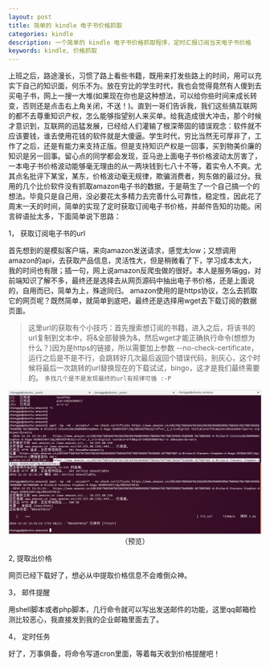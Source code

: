```yaml
---
layout: post
title: 简单的 kindle 电子书价格抓取
categories: kindle
description: 一个简单的 kindle 电子书价格抓取程序，定时汇报订阅当天电子书价格
keywords: kindle, 价格抓取
---
```


上班之后，路途漫长，习惯了路上看些书籍，既用来打发些路上的时间，用可以充实下自己的知识面，何乐不为。放在穷比的学生时代，我也会觉得竟然有人傻到去买电子书，网上一搜一大堆(如果现在你也是这种想法，可以给你些时间来成长转变，否则还是点击右上角关闭，不送！)。直到一哥们告诉我，我们这些搞互联网的都不去尊重知识产权，怎么能够指望别人来买单。给我造成很大冲击，那个时候才意识到，互联网的迅猛发展，已经给人们灌输了根深蒂固的错误观念：软件就不应该要钱，谁去使用花钱的软件就是大傻逼。学生时代，穷比当然无可厚非了，工作了之后，还是有能力来支持正版。但是支持知识产权是一回事，买到物美价廉的知识是另一回事。留心点的同学都会发现，亚马逊上面电子书价格波动太厉害了，一本电子书价格波动能够毫无理由的从一两块钱到七八十不等，着实令人不爽。尤其点名批评下某宝，某东，价格波动毫无规律，欺骗消费者，狗东做的最过分。我用的几个比价软件没有抓取amazon电子书的数据，于是萌生了一个自己搞一个的想法。毕竟只是自己用，没必要花太多精力去完善什么可靠性，稳定性，因此花了周末一天的时间，简单的实现了定时获取订阅电子书价格，并邮件告知的功能。闲言碎语扯太多，下面简单说下思路：

1， 获取订阅电子书的url

首先想到的是模拟客户端，来向amazon发送请求，感觉太low；又想调用amazon的api，去获取产品信息，灵活性大，但是稍微看了下，学习成本太大，我的时间也有限；插一句，网上说amazon反爬虫做的很好。本人是服务端gg，对前端知识了解不多，最终还是选择去从网页源码中抽出电子书价格，还是上面说的，自用而已，简单为上，殊途同归。
amazon使用的是https协议，怎么去抓取它的网页呢？既然简单，就简单到底吧，最终还是选择用wget去下载订阅的数据页面。
> 这里url的获取有个小技巧：首先搜索想订阅的书籍，进入之后，将该书的url复制到文本中，将&全部替换为\&，然后wget才能正确执行命令(想想为什么？)因为是https的链接，所以需要加上参数 --no-check-certificate， 运行之后是不是不行，会跳转好几次最后返回个错误代码，别灰心，这个时候将最后一次跳转的url替换现在的下载试试，bingo，这才是我们最终需要的。 `多找几个是不是发现最终的url有规律可循 :-P` 
<div align="center">
<img src="/images/blog/amazon.png" alt=""/><br />
（预览）
</div>

2, 提取出价格

网页已经下载好了，想必从中提取价格信息不会难倒众神。

3， 邮件提醒

用shell脚本或者php脚本，几行命令就可以写出发送邮件的功能，这里qq邮箱检测比较恶心，我直接发到我的企业邮箱里面去了。

4， 定时任务

好了，万事俱备，将命令写道cron里面，等着每天收到价格提醒吧！

